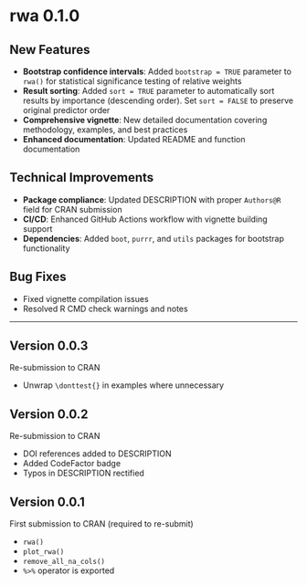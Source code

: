# rwa 0.1.0

## New Features

- **Bootstrap confidence intervals**: Added `bootstrap = TRUE` parameter to `rwa()` for statistical significance testing of relative weights
- **Result sorting**: Added `sort = TRUE` parameter to automatically sort results by importance (descending order). Set `sort = FALSE` to preserve original predictor order
- **Comprehensive vignette**: New detailed documentation covering methodology, examples, and best practices
- **Enhanced documentation**: Updated README and function documentation

## Technical Improvements  

- **Package compliance**: Updated DESCRIPTION with proper `Authors@R` field for CRAN submission
- **CI/CD**: Enhanced GitHub Actions workflow with vignette building support
- **Dependencies**: Added `boot`, `purrr`, and `utils` packages for bootstrap functionality

## Bug Fixes

- Fixed vignette compilation issues
- Resolved R CMD check warnings and notes

---

## Version 0.0.3

Re-submission to CRAN

- Unwrap `\donttest{}` in examples where unnecessary

## Version 0.0.2

Re-submission to CRAN

- DOI references added to DESCRIPTION
- Added CodeFactor badge
- Typos in DESCRIPTION rectified

## Version 0.0.1

First submission to CRAN (required to re-submit)

- `rwa()`
- `plot_rwa()`
- `remove_all_na_cols()`
- `%>%` operator is exported

